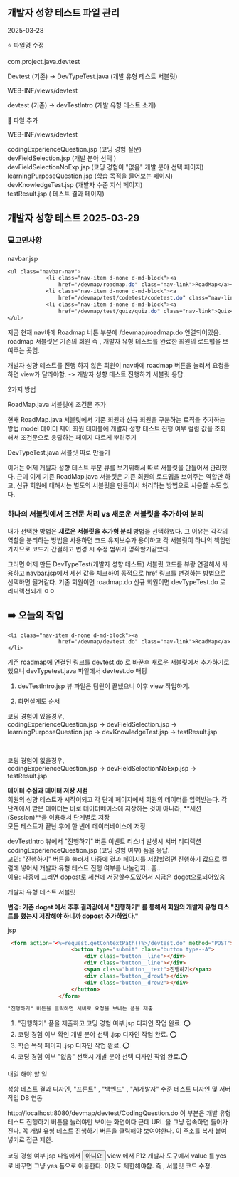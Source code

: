 
## 개발자 성향 테스트 파일 관리 

2025-03-28

⭐️ 파일명 수정

com.project.java.devtest

Devtest (기존) -> DevTypeTest.java (개발 유형 테스트 서블릿) 

WEB-INF/views/devtest

devtest (기존) -> devTestIntro (개발 유형 테스트 소개)

📌 파일 추가 

WEB-INF/views/devtest

codingExperienceQuestion.jsp (코딩 경험 질문) </br>
devFieldSelection.jsp (개발 분야 선택 ) </br>
devFieldSelectionNoExp.jsp (코딩 경험이 "없음" 개발 분야 선택 페이지) </br>
learningPurposeQuestion.jsp (학습 목적을 물어보는 페이지) </br>
devKnowledgeTest.jsp (개발자 수준 지식 페이지) </br>
testResult.jsp ( 테스트 결과 페이지)</br> 



## 개발자 성향 테스트 2025-03-29

### 💻고민사항 

navbar.jsp
```css
<ul class="navbar-nav">
			<li class="nav-item d-none d-md-block"><a
				href="/devmap/roadmap.do" class="nav-link">RoadMap</a></li>
			<li class="nav-item d-none d-md-block"><a
				href="/devmap/test/codetest/codetest.do" class="nav-link">CodeTest</a></li>
			<li class="nav-item d-none d-md-block"><a
				href="/devmap/test/quiz/quiz.do" class="nav-link">Quiz</a></li>
</ul>
```
지금 현재 nav바에 Roadmap 버튼 부분에 /devmap/roadmap.do 연결되어있음. 
roadmap 서블릿은 기존의 회원 즉 , 개발자 유형 테스트를 완료한 회원의 로드맵을 보여주는 곳임.

개발자 성향 테스트를 진행 하지 않은 회원이 nav바에 roadmap 버튼을 눌러서 요청을하면 view가 달라야함. -> 개발자 성향 테스트 진행하기 서블릿 응답.


2가지 방법

RoadMap.java 서블릿에 조건문 추가

현재 RoadMap.java 서블릿에서 기존 회원과 신규 회원을 구분하는 로직을 추가하는 방법 
model 데이터 제어 회원 테이블에 개발자 성향 테스트 진행 여부 컬럼 값을 조회해서 조건문으로 응답하는 페이지 다르게 뿌려주기 

DevTypeTest.java 서블릿 따로 만들기

이거는 어제 개발자 성향 테스트 부분 뷰를 보기위해서 따로 서블릿을 만들어서 관리했다. 근데 이제 기존 RoadMap.java 서블릿은 기존 회원의 로드맵을 보여주는 역할만 하고, 신규 회원에 대해서는 별도의 서블릿을 만들어서 처리하는 방법으로 사용할 수도 있다.

###  하나의 서블릿에서 조건문 처리 vs  새로운 서블릿을 추가하여 분리 

내가 선택한 방법은 <b> 새로운 서블릿을 추가형 분리 </b> 방법을 선택하였다. 그 이유는 각각의 역할을 분리하는 방법을 사용하면 코드 유지보수가 용이하고 각 서블릿이 하나의 책임만 가지므로 코드가 간결하고 변경 시 수정 범위가 명확할거같았다. 

그러면 어제 만든 DevTypeTest(개발자 성향 테스트) 서블릿 코드를 뷰랑 연결해서 사용하고 navbar.jsp에서 세션 값을 체크하여 동적으로 href 링크를 변경하는 방법으로 선택하면 될거같다. 기존 회원이면 roadmap.do 신규 회원이면 devTypeTest.do 로 리디렉션되게 ㅇㅇ


## ➡️ 오늘의 작업 

```
<li class="nav-item d-none d-md-block"><a
				href="/devmap/devtest.do" class="nav-link">RoadMap</a></li>
```

기존 roadmap에 연결된 링크를 devtest.do 로 바꾼후 새로운 서블릿에서 추가하기로했으니 devTypetest.java 파일에서 devtest.do 매핑

1. devTestIntro.jsp 뷰 파일은 팀원이 끝냈으니 이후 view 작업하기.

2. 화면설계도 순서 

코딩 경험이 있을경우, </br>
codingExperienceQuestion.jsp -> devFieldSelection.jsp -> learningPurposeQuestion.jsp -> devKnowledgeTest.jsp ->  testResult.jsp

</br>

코딩 경험이 없을경우, </br>
codingExperienceQuestion.jsp -> devFieldSelectionNoExp.jsp -> testResult.jsp


<b> 데이터 수집과 데이터 저장 시점 </b> </br>
회원의 성향 테스트가 시작이되고 각 단계 페이지에서 회원의 데이터를 입력받는다. 
각 단계에서 받은 데이터는 바로 데이터베이스에 저장하는 것이 아니라, **세션(Session)**을 이용해서 단계별로 저장 </br>
모든 테스트가 끝난 후에 한 번에 데이터베이스에 저장 </br>

devTestIntro 뷰에서 "진행하기" 버튼 이벤트 리스너 발생시 서버 리디렉션 codingExperienceQuestion.jsp (코딩 경험 여부) 폼을 응답. </br>
고민: "진행하기" 버튼을 눌러서 나중에 결과 페이지를 저장할려면 진행하기 값으로 컬럼에 넣어서 개발자 유형 테스트 진행 여부를 나눌건지.. 흠.. </br>
이유: 나중에 그러면 dopost로 세션에 저장할수도있어서 지금은 doget으로되어있음 </br>

개발자 유형 테스트 서블릿 

<b> 변경: 기존 doget 에서 추후 결과값에서 "진행하기" 를 통해서 회원의 개발자 유형 테스트를 했는지 저장해야 하니까 dopost 추가하였다." </b>

jsp
```html
 <form action="<%=request.getContextPath()%>/devtest.do" method="POST">
                    <button type="submit" class="button type--A">
                        <div class="button__line"></div>
                        <div class="button__line"></div>
                        <span class="button__text">진행하기</span>
                        <div class="button__drow1"></div>
                        <div class="button__drow2"></div>
                    </button>
                </form>

"진행하기" 버튼을 클릭하면 서버로 요청을 보내는 폼을 제출

```

1. "진행하기" 폼을 제출하고 코딩 경험 여부.jsp 디자인 작업 완료. ⭕️
2. 코딩 경험 여부 확인 개발 분야 선택 .jsp 디자인 작업 완료. ⭕️
3. 학습 목적 페이지 .jsp 디자인 작업 완료. ⭕️
4. 코딩 경험 여부 "없음" 선택시 개발 분야 선택 디자인 작업 완료.⭕️

내일 해야 할 일

성향 테스트 결과 디자인, "프론트" , "백엔드" , "AI개발자" 수준 테스트 디자인 및 서버 작업 DB 연동 



http://localhost:8080/devmap/devtest/CodingQuestion.do 이 부분은 개발 유형 테스트 진행하기 버튼을 눌러야만 보이는 화면이다 근데 URL 을 그냥 접속하면 들어가진다. 꼭 개발 유형 테스트 진행하기 버튼을 클릭해야 보여야한다. 이 주소를 복사 붙여넣기로 접근 제한. </br>

코딩 경험 여부 jsp 파일에서 <button type="submit" name="experience" value="no" class="button-color">아니요</button> view 에서 F12 개발자 도구에서 value 를 yes로 바꾸면 그냥 yes 폼으로 이동한다. 이것도
제한해야함. 즉 , 서블릿 코드 수정.

